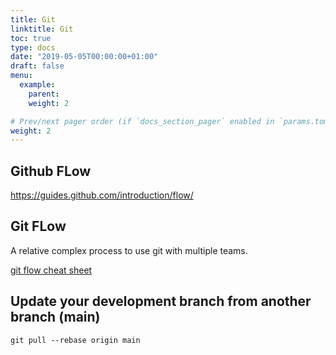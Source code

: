 ```yaml
---
title: Git
linktitle: Git
toc: true
type: docs
date: "2019-05-05T00:00:00+01:00"
draft: false
menu:
  example:
    parent: 
    weight: 2

# Prev/next pager order (if `docs_section_pager` enabled in `params.toml`)
weight: 2
---
```


## Github FLow

https://guides.github.com/introduction/flow/

## Git FLow

A relative complex process to use git with multiple teams.

[git flow cheat sheet](https://danielkummer.github.io/git-flow-cheatsheet/)

## Update your development branch from another branch (main)

`git pull --rebase origin main`
